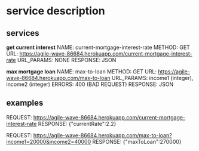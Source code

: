 # service description

## services

**get current interest**
NAME: current-mortgage-interest-rate
METHOD: GET
URL: https://agile-wave-86684.herokuapp.com/current-mortgage-interest-rate
URL_PARAMS: NONE
RESPONSE: JSON

**max mortgage loan**
NAME: max-to-loan
METHOD: GET
URL: https://agile-wave-86684.herokuapp.com/max-to-loan
URL_PARAMS: income1 (integer), income2 (integer)
ERRORS: 400 (BAD REQUEST)
RESPONSE: JSON

## examples

REQUEST: https://agile-wave-86684.herokuapp.com/current-mortgage-interest-rate
RESPONSE: {"currentRate":2.2}

REQUEST: https://agile-wave-86684.herokuapp.com/max-to-loan?income1=20000&income2=40000
RESPONSE: {"maxToLoan":270000}
